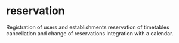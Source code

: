 # reservation
 Registration of users and establishments reservation of timetables cancellation and change of reservations Integration with a calendar.
